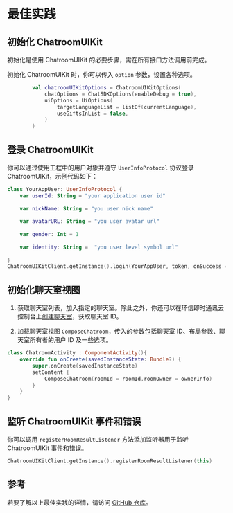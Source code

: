 # 最佳实践

<Toc />

## 初始化 ChatroomUIKit

初始化是使用 ChatroomUIKit 的必要步骤，需在所有接口方法调用前完成。

初始化 ChatroomUIKit 时，你可以传入 `option` 参数，设置各种选项。

```kotlin
 		val chatroomUIKitOptions = ChatroomUIKitOptions(
            chatOptions = ChatSDKOptions(enableDebug = true),
            uiOptions = UiOptions(
                targetLanguageList = listOf(currentLanguage),
                useGiftsInList = false,
            )
        )
```

## 登录 ChatroomUIKit

你可以通过使用工程中的用户对象并遵守 `UserInfoProtocol` 协议登录 ChatroomUIKit，示例代码如下：

```kotlin
class YourAppUser: UserInfoProtocol {
    var userId: String = "your application user id"
            
    var nickName: String = "you user nick name"
            
    var avatarURL: String = "you user avatar url"
            
    var gender: Int = 1
            
    var identity: String =  "you user level symbol url"
            
}
ChatroomUIKitClient.getInstance().login(YourAppUser, token, onSuccess = {}, onError = {code,error ->})
```

## 初始化聊天室视图

1. 获取聊天室列表，加入指定的聊天室。除此之外，你还可以在环信即时通讯云控制台上[创建聊天室](/product/enable_and_configure_IM.html#创建聊天室)，获取聊天室 ID。

2. 加载聊天室视图 `ComposeChatroom`，传入的参数包括聊天室 ID、布局参数、聊天室所有者的用户 ID 及一些选项。

```kotlin  
class ChatroomActivity : ComponentActivity(){
	override fun onCreate(savedInstanceState: Bundle?) {
		super.onCreate(savedInstanceState)
		setContent {
			ComposeChatroom(roomId = roomId,roomOwner = ownerInfo)
		}
	}
}
```

## 监听 ChatroomUIKit 事件和错误

你可以调用 `registerRoomResultListener` 方法添加监听器用于监听 ChatroomUIKit 事件和错误。

```kotlin
ChatroomUIKitClient.getInstance().registerRoomResultListener(this)
```

## 参考

若要了解以上最佳实践的详情，请访问 [GitHub 仓库](https://github.com/easemob/ChatroomDemo/tree/dev/Android/ChatroomDemo)。
